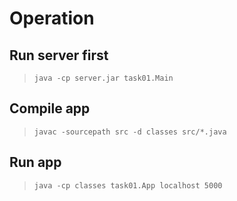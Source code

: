 # Operation

## Run server first

> `java -cp server.jar task01.Main`

## Compile app

> `javac -sourcepath src -d classes src/*.java`

## Run app

> `java -cp classes task01.App localhost 5000`
